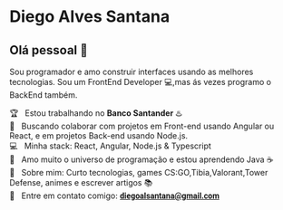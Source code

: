 
<link href="https://fonts.googleapis.com/css2?family=Roboto:wght@300&display=swap" rel="stylesheet">
 <h1> Diego Alves Santana </h1>

## Olá pessoal 👋
Sou programador e amo construir interfaces usando as melhores tecnologias.
Sou um FrontEnd Developer :computer:,mas ás vezes programo o BackEnd também.

 :trophy:  &nbsp; Estou trabalhando no **Banco Santander** ♨️
 <br/> :purple_heart: &nbsp; Buscando colaborar com projetos em Front-end usando Angular ou React, e em projetos Back-end usando Node.js.
 <br/> :computer: &nbsp; Minha stack: React, Angular, Node.js & Typescript
 <br/> :rocket: &nbsp; Amo muito o universo de programação e estou aprendendo Java :coffee: 
 <br/> 💬  &nbsp; Sobre mim: Curto tecnologias, games CS:GO,Tibia,Valorant,Tower Defense, animes e escrever artigos :books:
 <br/> :email: &nbsp; Entre em contato comigo: <strong style="font-family: 'Roboto', sans-serif;"> diegoalsantana@gmail.com </strong>


